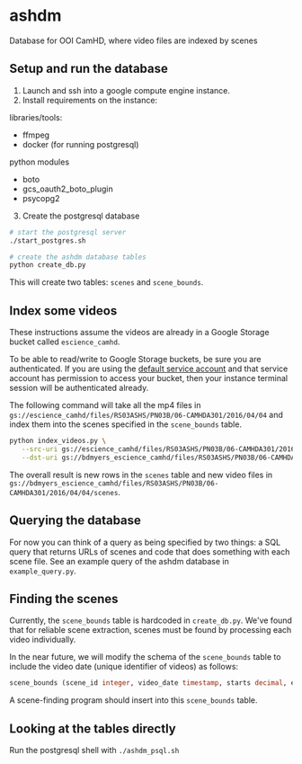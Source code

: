 # ashdm

Database for OOI CamHD, where video files are indexed by scenes

## Setup and run the database

1. Launch and ssh into a google compute engine instance.
2. Install requirements on the instance:

libraries/tools:

- ffmpeg
- docker (for running postgresql)

python modules

- boto
- gcs_oauth2_boto_plugin
- psycopg2

3. Create the postgresql database

```bash
# start the postgresql server
./start_postgres.sh

# create the ashdm database tables
python create_db.py
```

This will create two tables: `scenes` and `scene_bounds`.

## Index some videos

These instructions assume the videos are already in a Google Storage bucket called `escience_camhd`.

To be able to read/write to Google Storage buckets, be sure you are authenticated.
If you are using the [default service account](https://cloud.google.com/compute/docs/access/create-enable-service-accounts-for-instances) and that service account has permission to access your bucket, then your instance terminal session will be authenticated already.

The following command will take all the mp4 files in `gs://escience_camhd/files/RS03ASHS/PN03B/06-CAMHDA301/2016/04/04` and index them into the scenes specified in the `scene_bounds` table.

```bash
python index_videos.py \
   --src-uri gs://escience_camhd/files/RS03ASHS/PN03B/06-CAMHDA301/2016/04/04 \
   --dst-uri gs://bdmyers_escience_camhd/files/RS03ASHS/PN03B/06-CAMHDA301/2016/04/04/scenes
```

The overall result is new rows in the `scenes` table and new video files in `gs://bdmyers_escience_camhd/files/RS03ASHS/PN03B/06-CAMHDA301/2016/04/04/scenes`.


## Querying the database

For now you can think of a query as being specified by two things: a SQL query that returns URLs of scenes and code that does something with each scene file.
See an example query of the ashdm database in `example_query.py`.

## Finding the scenes

Currently, the `scene_bounds` table is hardcoded in `create_db.py`. We've found that for reliable scene extraction, scenes must be found by processing each video individually.

In the near future, we will modify the schema of the `scene_bounds` table to include the video date (unique identifier of videos) as follows:

```sql
scene_bounds (scene_id integer, video_date timestamp, starts decimal, ends decimal, PRIMARY KEY(scene_id, video_date));
```

A scene-finding program should insert into this `scene_bounds` table.

## Looking at the tables directly

Run the postgresql shell with `./ashdm_psql.sh`
